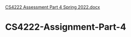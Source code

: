 [CS4222 Assessment Part 4 Spring 2022.docx](https://github.com/AmalJohnson80/CS4222-Assignment-Part-4/files/9461122/CS4222.Assessment.Part.4.Spring.2022.docx)
# CS4222-Assignment-Part-4
